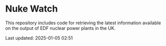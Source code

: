 # Nuke Watch

This repository includes code for retrieving the latest information available on the output of EDF nuclear power plants in the UK.

Last updated: 2025-01-05 02:51